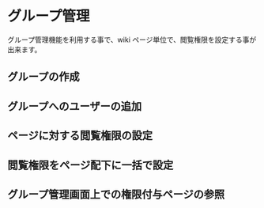 # グループ管理

グループ管理機能を利用する事で、wiki ページ単位で、閲覧権限を設定する事が出来ます。

## グループの作成

## グループへのユーザーの追加

## ページに対する閲覧権限の設定

## 閲覧権限をページ配下に一括で設定

## グループ管理画面上での権限付与ページの参照

